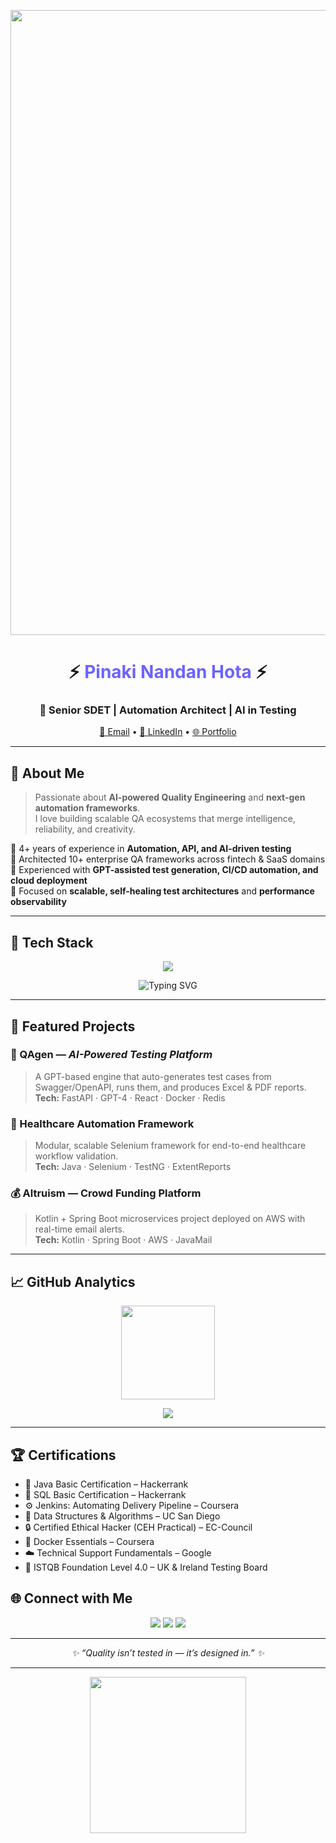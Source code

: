 <p align="center">
  <img src="https://media.giphy.com/media/Y4ak9Ki2GZCbJxAnJD/giphy.gif" width="1000" />
</p>

<h1 align="center">
  ⚡ <span style="color:#6C63FF;">Pinaki Nandan Hota</span> ⚡  
</h1>

<h3 align="center">
  🚀 Senior SDET | Automation Architect | AI in Testing  
</h3>

<p align="center">
  <a href="mailto:mjpinaki@gmail.com">📧 Email</a> •
  <a href="https://www.linkedin.com/in/pinaki-nandan-hota/">💼 LinkedIn</a> •
  <a href="https://pinaki1010.github.io/">🌐 Portfolio</a>
</p>

---

## 🌌 About Me

> Passionate about **AI-powered Quality Engineering** and **next-gen automation frameworks**.  
> I love building scalable QA ecosystems that merge intelligence, reliability, and creativity.  

🔹 4+ years of experience in **Automation, API, and AI-driven testing**  
🔹 Architected 10+ enterprise QA frameworks across fintech & SaaS domains  
🔹 Experienced with **GPT-assisted test generation, CI/CD automation, and cloud deployment**  
🔹 Focused on **scalable, self-healing test architectures** and **performance observability**  

---

## 🧠 Tech Stack

<p align="center">
  <img src="https://skillicons.dev/icons?i=java,spring,selenium,postman,jenkins,aws,docker,linux,python,html,css,js,git,github,react,vscode" />
</p>

<p align="center">
  <img src="https://readme-typing-svg.herokuapp.com?font=Fira+Code&pause=1000&color=6C63FF&center=true&vCenter=true&width=600&lines=Automation+Architect;AI+in+Testing;Java+%7C+Selenium+%7C+RestAssured;Performance+%7C+Security+%7C+CI%2FCD;Always+Learning+Always+Building" alt="Typing SVG" />
</p>

---

## 🧩 Featured Projects

### 🤖 QAgen — *AI-Powered Testing Platform*
> A GPT-based engine that auto-generates test cases from Swagger/OpenAPI, runs them, and produces Excel & PDF reports.  
**Tech:** FastAPI · GPT-4 · React · Docker · Redis  

### 💉 Healthcare Automation Framework  
> Modular, scalable Selenium framework for end-to-end healthcare workflow validation.  
**Tech:** Java · Selenium · TestNG · ExtentReports  

### 💰 Altruism — Crowd Funding Platform  
> Kotlin + Spring Boot microservices project deployed on AWS with real-time email alerts.  
**Tech:** Kotlin · Spring Boot · AWS · JavaMail  

---

## 📈 GitHub Analytics

<p align="center">
  <img src="https://github-readme-stats.vercel.app/api?username=pinaki1010&show_icons=true&theme=radical" height="150px"/>

<p align="center">
  <img src="https://github-readme-activity-graph.vercel.app/graph?username=pinaki1010&theme=react-dark&hide_border=true&custom_title=My%20GitHub%20Activity" />
</p>

---

## 🏆 Certifications

- 🧩 Java Basic Certification – Hackerrank  
- 💾 SQL Basic Certification – Hackerrank  
- ⚙️ Jenkins: Automating Delivery Pipeline – Coursera  
- 🧠 Data Structures & Algorithms – UC San Diego  
- 🔒 Certified Ethical Hacker (CEH Practical) – EC-Council  
- 🐋 Docker Essentials – Coursera  
- ☁️ Technical Support Fundamentals – Google  
- 🧾 ISTQB Foundation Level 4.0 – UK & Ireland Testing Board  



## 🌐 Connect with Me

<p align="center">
  <a href="https://www.linkedin.com/in/pinaki-nandan-hota/"><img src="https://img.shields.io/badge/LinkedIn-%230A66C2.svg?style=for-the-badge&logo=linkedin&logoColor=white"/></a>
  <a href="mailto:mjpinaki@gmail.com"><img src="https://img.shields.io/badge/Gmail-D14836?style=for-the-badge&logo=gmail&logoColor=white"/></a>
  <a href="https://pinaki1010.github.io/"><img src="https://img.shields.io/badge/Portfolio-000000?style=for-the-badge&logo=vercel&logoColor=white"/></a>
</p>

---


<p align="center">
  <em>✨ “Quality isn’t tested in — it’s designed in.” ✨</em>
</p>

---

<p align="center">
  <img src="https://raw.githubusercontent.com/rahulbanerjee26/githubProfileReadmeGenerator/main/gifs/dev.gif" width="250">
</p>
